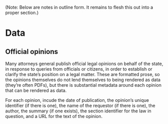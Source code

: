 (Note: Below are notes in outline form. It remains to flesh this out into a proper section.)

# Data

## Official opinions

Many attorneys general publish official legal opinions on behalf of the state, in response to queries from officials or citizens, in order to establish or clarify the state’s position on a legal matter. These are formatted prose, so the opinions themselves do not lend themselves to being rendered as data (they’re often PDFs), but there is substantial metadata around each opinion that can be rendered as data.

For each opinion, incude the date of publication, the opinion’s unique identifier (if there is one), the name of the requestor (if there is one), the author, the summary (if one exists), the section identifier for the law in question, and a URL for the text of the opinion.
